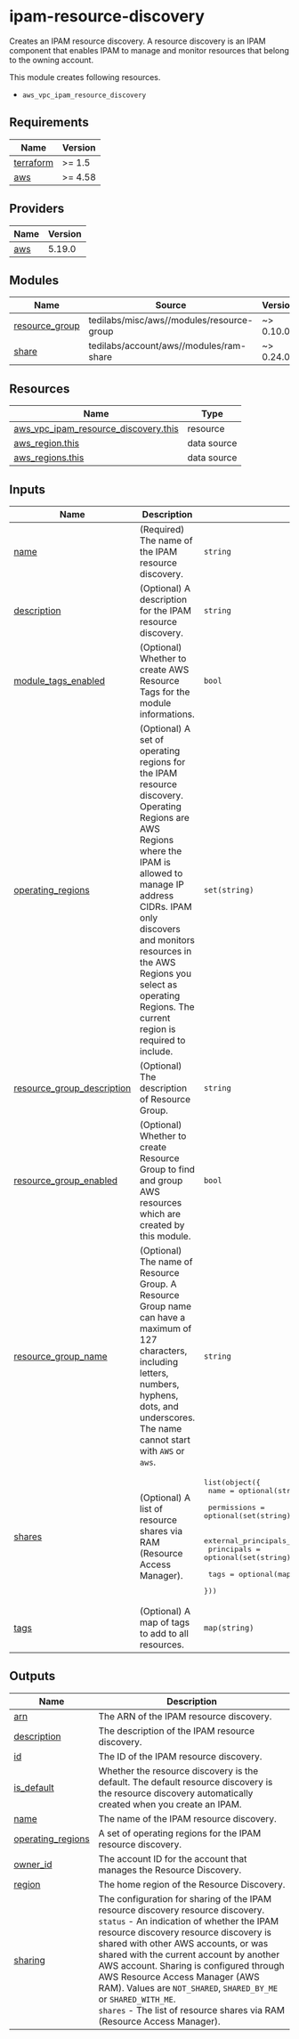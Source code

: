# ipam-resource-discovery

Creates an IPAM resource discovery. A resource discovery is an IPAM component that enables IPAM to manage and monitor resources that belong to the owning account.

This module creates following resources.

- `aws_vpc_ipam_resource_discovery`

<!-- BEGIN_TF_DOCS -->
## Requirements

| Name | Version |
|------|---------|
| <a name="requirement_terraform"></a> [terraform](#requirement\_terraform) | >= 1.5 |
| <a name="requirement_aws"></a> [aws](#requirement\_aws) | >= 4.58 |

## Providers

| Name | Version |
|------|---------|
| <a name="provider_aws"></a> [aws](#provider\_aws) | 5.19.0 |

## Modules

| Name | Source | Version |
|------|--------|---------|
| <a name="module_resource_group"></a> [resource\_group](#module\_resource\_group) | tedilabs/misc/aws//modules/resource-group | ~> 0.10.0 |
| <a name="module_share"></a> [share](#module\_share) | tedilabs/account/aws//modules/ram-share | ~> 0.24.0 |

## Resources

| Name | Type |
|------|------|
| [aws_vpc_ipam_resource_discovery.this](https://registry.terraform.io/providers/hashicorp/aws/latest/docs/resources/vpc_ipam_resource_discovery) | resource |
| [aws_region.this](https://registry.terraform.io/providers/hashicorp/aws/latest/docs/data-sources/region) | data source |
| [aws_regions.this](https://registry.terraform.io/providers/hashicorp/aws/latest/docs/data-sources/regions) | data source |

## Inputs

| Name | Description | Type | Default | Required |
|------|-------------|------|---------|:--------:|
| <a name="input_name"></a> [name](#input\_name) | (Required) The name of the IPAM resource discovery. | `string` | n/a | yes |
| <a name="input_description"></a> [description](#input\_description) | (Optional) A description for the IPAM resource discovery. | `string` | `"Managed by Terraform."` | no |
| <a name="input_module_tags_enabled"></a> [module\_tags\_enabled](#input\_module\_tags\_enabled) | (Optional) Whether to create AWS Resource Tags for the module informations. | `bool` | `true` | no |
| <a name="input_operating_regions"></a> [operating\_regions](#input\_operating\_regions) | (Optional) A set of operating regions for the IPAM resource discovery. Operating Regions are AWS Regions where the IPAM is allowed to manage IP address CIDRs. IPAM only discovers and monitors resources in the AWS Regions you select as operating Regions. The current region is required to include. | `set(string)` | `[]` | no |
| <a name="input_resource_group_description"></a> [resource\_group\_description](#input\_resource\_group\_description) | (Optional) The description of Resource Group. | `string` | `"Managed by Terraform."` | no |
| <a name="input_resource_group_enabled"></a> [resource\_group\_enabled](#input\_resource\_group\_enabled) | (Optional) Whether to create Resource Group to find and group AWS resources which are created by this module. | `bool` | `true` | no |
| <a name="input_resource_group_name"></a> [resource\_group\_name](#input\_resource\_group\_name) | (Optional) The name of Resource Group. A Resource Group name can have a maximum of 127 characters, including letters, numbers, hyphens, dots, and underscores. The name cannot start with `AWS` or `aws`. | `string` | `""` | no |
| <a name="input_shares"></a> [shares](#input\_shares) | (Optional) A list of resource shares via RAM (Resource Access Manager). | <pre>list(object({<br>    name = optional(string)<br><br>    permissions = optional(set(string), ["AWSRAMPermissionIpamResourceDiscovery"])<br><br>    external_principals_allowed = optional(bool, false)<br>    principals                  = optional(set(string), [])<br><br>    tags = optional(map(string), {})<br>  }))</pre> | `[]` | no |
| <a name="input_tags"></a> [tags](#input\_tags) | (Optional) A map of tags to add to all resources. | `map(string)` | `{}` | no |

## Outputs

| Name | Description |
|------|-------------|
| <a name="output_arn"></a> [arn](#output\_arn) | The ARN of the IPAM resource discovery. |
| <a name="output_description"></a> [description](#output\_description) | The description of the IPAM resource discovery. |
| <a name="output_id"></a> [id](#output\_id) | The ID of the IPAM resource discovery. |
| <a name="output_is_default"></a> [is\_default](#output\_is\_default) | Whether the resource discovery is the default. The default resource discovery is the resource discovery automatically created when you create an IPAM. |
| <a name="output_name"></a> [name](#output\_name) | The name of the IPAM resource discovery. |
| <a name="output_operating_regions"></a> [operating\_regions](#output\_operating\_regions) | A set of operating regions for the IPAM resource discovery. |
| <a name="output_owner_id"></a> [owner\_id](#output\_owner\_id) | The account ID for the account that manages the Resource Discovery. |
| <a name="output_region"></a> [region](#output\_region) | The home region of the Resource Discovery. |
| <a name="output_sharing"></a> [sharing](#output\_sharing) | The configuration for sharing of the IPAM resource discovery resource discovery.<br>    `status` - An indication of whether the IPAM resource discovery resource discovery is shared with other AWS accounts, or was shared with the current account by another AWS account. Sharing is configured through AWS Resource Access Manager (AWS RAM). Values are `NOT_SHARED`, `SHARED_BY_ME` or `SHARED_WITH_ME`.<br>    `shares` - The list of resource shares via RAM (Resource Access Manager). |
<!-- END_TF_DOCS -->
